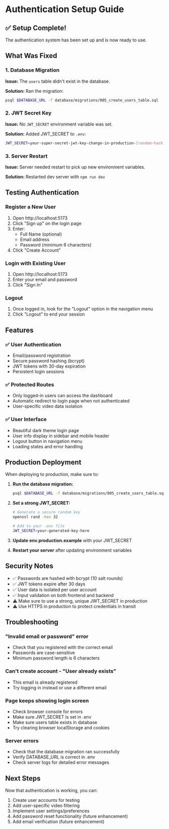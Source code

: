 # Authentication Setup Guide

## ✅ Setup Complete!

The authentication system has been set up and is now ready to use.

## What Was Fixed

### 1. Database Migration
**Issue:** The `users` table didn't exist in the database.

**Solution:** Ran the migration:
```bash
psql $DATABASE_URL -f database/migrations/005_create_users_table.sql
```

### 2. JWT Secret Key
**Issue:** No `JWT_SECRET` environment variable was set.

**Solution:** Added JWT_SECRET to `.env`:
```bash
JWT_SECRET=your-super-secret-jwt-key-change-in-production-[random-hash]
```

### 3. Server Restart
**Issue:** Server needed restart to pick up new environment variables.

**Solution:** Restarted dev server with `npm run dev`

## Testing Authentication

### Register a New User
1. Open http://localhost:5173
2. Click "Sign up" on the login page
3. Enter:
   - Full Name (optional)
   - Email address
   - Password (minimum 6 characters)
4. Click "Create Account"

### Login with Existing User
1. Open http://localhost:5173
2. Enter your email and password
3. Click "Sign In"

### Logout
1. Once logged in, look for the "Logout" option in the navigation menu
2. Click "Logout" to end your session

## Features

### ✅ User Authentication
- Email/password registration
- Secure password hashing (bcrypt)
- JWT tokens with 30-day expiration
- Persistent login sessions

### ✅ Protected Routes
- Only logged-in users can access the dashboard
- Automatic redirect to login page when not authenticated
- User-specific video data isolation

### ✅ User Interface
- Beautiful dark theme login page
- User info display in sidebar and mobile header
- Logout button in navigation menu
- Loading states and error handling

## Production Deployment

When deploying to production, make sure to:

1. **Run the database migration:**
   ```bash
   psql $DATABASE_URL -f database/migrations/005_create_users_table.sql
   ```

2. **Set a strong JWT_SECRET:**
   ```bash
   # Generate a secure random key
   openssl rand -hex 32
   
   # Add to your .env file
   JWT_SECRET=your-generated-key-here
   ```

3. **Update env.production.example** with your JWT_SECRET

4. **Restart your server** after updating environment variables

## Security Notes

- ✅ Passwords are hashed with bcrypt (10 salt rounds)
- ✅ JWT tokens expire after 30 days
- ✅ User data is isolated per user account
- ✅ Input validation on both frontend and backend
- ⚠️ Make sure to use a strong, unique JWT_SECRET in production
- ⚠️ Use HTTPS in production to protect credentials in transit

## Troubleshooting

### "Invalid email or password" error
- Check that you registered with the correct email
- Passwords are case-sensitive
- Minimum password length is 6 characters

### Can't create account - "User already exists"
- This email is already registered
- Try logging in instead or use a different email

### Page keeps showing login screen
- Check browser console for errors
- Make sure JWT_SECRET is set in .env
- Make sure users table exists in database
- Try clearing browser localStorage and cookies

### Server errors
- Check that the database migration ran successfully
- Verify DATABASE_URL is correct in .env
- Check server logs for detailed error messages

## Next Steps

Now that authentication is working, you can:
1. Create user accounts for testing
2. Add user-specific video filtering
3. Implement user settings/preferences
4. Add password reset functionality (future enhancement)
5. Add email verification (future enhancement)

